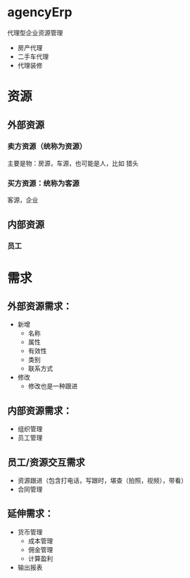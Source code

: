 # agencyErp
代理型企业资源管理
- 房产代理
- 二手车代理
- 代理装修

# 资源
## 外部资源
### 卖方资源（统称为资源）
主要是物：房源，车源，也可能是人，比如 猎头
### 买方资源：统称为客源
客源，企业
 
## 内部资源
### 员工


# 需求
## 外部资源需求：
- 新增
    - 名称
    - 属性
    - 有效性
    - 类别
    - 联系方式
- 修改
    - 修改也是一种跟进

## 内部资源需求：
- 组织管理
- 员工管理

## 员工/资源交互需求
- 资源跟进（包含打电话，写跟时，堪查（拍照，视频），带看）
- 合同管理

## 延伸需求：
- 货币管理
    - 成本管理
    - 佣金管理
    - 计算盈利
- 输出报表
    



